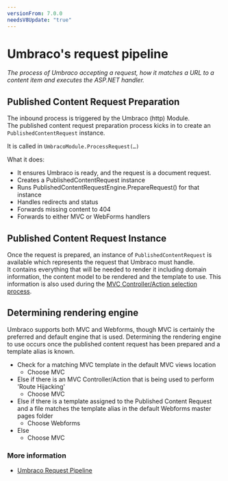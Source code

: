 ```yaml
---
versionFrom: 7.0.0
needsV8Update: "true"
---
```


# Umbraco's request pipeline

_The process of Umbraco accepting a request, how it matches a URL to a content item and executes the ASP.NET handler._

## Published Content Request Preparation

The inbound process is triggered by the Umbraco (http) Module.  
The published content request preparation process kicks in to create an `PublishedContentRequest` instance.

It is called in `UmbracoModule.ProcessRequest(…)`

What it does:

* It ensures Umbraco is ready, and the request is a document request.
* Creates a PublishedContentRequest instance
* Runs PublishedContentRequestEngine.PrepareRequest() for that instance
* Handles redirects and status
* Forwards missing content to 404
* Forwards to either MVC or WebForms handlers

## Published Content Request Instance

Once the request is prepared, an instance of `PublishedContentRequest` is available which represents the request that Umbraco must handle.  
It contains everything that will be needed to render it including domain information, the content model to be rendered and the template to use.
This information is also used during the [MVC Controller/Action selection process](../Controller-Selection/).

## Determining rendering engine

Umbraco supports both MVC and Webforms, though MVC is certainly the preferred and default engine that is used.
Determining the rendering engine to use occurs once the published content request has been prepared and a template alias is known.

* Check for a matching MVC template in the default MVC views location
	* Choose MVC
* Else if there is an MVC Controller/Action that is being used to perform 'Route Hijacking'
	* Choose MVC
* Else if there is a template assigned to the Published Content Request and a file matches the template alias in the default Webforms master pages folder
	* Choose Webforms
* Else
	* Choose MVC

### More information
- [Umbraco Request Pipeline](../../../Reference/Routing/Request-Pipeline/)
